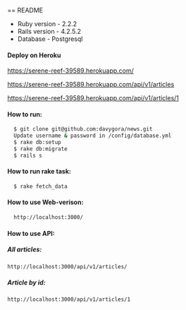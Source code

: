 == README

* Ruby version - 2.2.2
* Rails version - 4.2.5.2
* Database - Postgresql

#### Deploy on Heroku

https://serene-reef-39589.herokuapp.com/

https://serene-reef-39589.herokuapp.com/api/v1/articles

https://serene-reef-39589.herokuapp.com/api/v1/articles/1

#### How to run:
```sh
  $ git clone git@github.com:davygora/news.git
  Update username & password in /config/database.yml
  $ rake db:setup
  $ rake db:migrate
  $ rails s
```

#### How to run rake task:
```sh
  $ rake fetch_data
```
#### How to use Web-verison:
```sh
  http://localhost:3000/
```  
#### How to use API:
##### All articles:
```sh
http://localhost:3000/api/v1/articles/
```

##### Article by id:
```sh
http://localhost:3000/api/v1/articles/1
```
